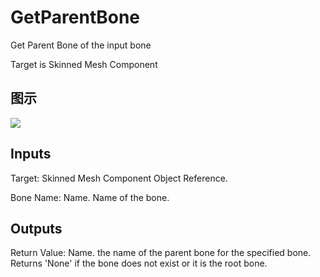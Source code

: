 # GetParentBone

Get Parent Bone of the input bone

Target is Skinned Mesh Component

## 图示

![]($-20221218-18264746.png)

## Inputs

Target: Skinned Mesh Component Object Reference.

Bone Name: Name. Name of the bone.  

## Outputs

Return Value: Name. the name of the parent bone for the specified bone. Returns 'None' if the bone does not exist or it is the root bone.

